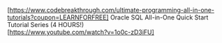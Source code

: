 
[https://www.codebreakthrough.com/ultimate-programming-all-in-one-tutorials?coupon=LEARNFORFREE]
Oracle SQL All-in-One Quick Start Tutorial Series (4 HOURS!)         
[https://www.youtube.com/watch?v=1o0c-zD3iFU]











           
